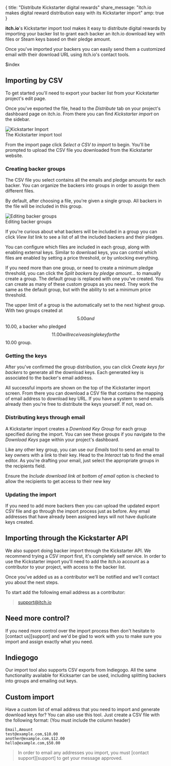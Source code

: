 {
  title: "Distribute Kickstarter digital rewards"
  share_message: "itch.io makes digital reward distribution easy with its Kickstarter import"
  amp: true
}


**itch.io**'s Kickstarter import tool makes it easy to distribute digital
rewards by importing your backer list to grant each backer an itch.io download key with
files or Steam keys based on their pledge amount.

Once you've imported your backers you can easily send them a customized email
with their download URL using itch.io's contact tools.

$index

## Importing by CSV

To get started you'll need to export your backer list from your Kickstarter
project's edit page.

Once you've exported the file, head to the *Distribute* tab on your project's
dashboard page on itch.io. From there you can find *Kickstarter import* on the
sidebar.

<div class="image_caption_wrapper">
<img class="image_holder" src="/static/images/docs/kickstarter-import.png" alt="Kickstarter Import" />
<div class="image_caption">The Kickstarter import tool</div>
</div>

From the import page click *Select a CSV to import* to begin. You'll be
prompted to upload the CSV file you downloaded from the Kickstarter website.

### Creating backer groups

The CSV file you select contains all the emails and pledge amounts for each
backer. You can organize the backers into groups in order to assign them
different files.

By default, after choosing a file, you're given a single group. All backers in
the file will be included in this group.

<div class="image_caption_wrapper">
<img class="image_holder" src="/static/images/docs/kickstarter-backer-groups.png" alt="Editing backer groups" />
<div class="image_caption">Editing backer groups</div>
</div>

If you're curious about what backers will be included in a group you can click
*View list* link to see a list of all the included backers and their pledges.

You can configure which files are included in each group, along with enabling
external keys. Similar to download keys, you can control which files are
enabled by setting a price threshold, or by unlocking everything.

If you need more than one group, or need to create a minimum pledge threshold,
you can click the *Split backers by pledge amount...* to manually create a
group. The default group is replaced with one you've created. You can create as
many of these custom groups as you need. They work the same as the default
group, but with the ability to set a minimum price threshold.

The upper limit of a group is the automatically set to the next highest group.
With two groups created at $$5.00 and $$10.00, a backer who pledged $$11.00 will
receive a single key for the $$10.00 group.

### Getting the keys

After you've confirmed the group distribution, you can click *Create keys for
backers* to generate all the download keys. Each generated key is associated to
the backer's email address.

All successful imports are shown on the top of the Kickstarter import screen.
From there you can download a CSV file that contains the mapping of email
address to download key URL. If you have a system to send emails already then
you're free to distribute the keys yourself. If not, read on.

### Distributing keys through email

A Kickstarter import creates a *Download Key Group* for each group specified
during the import. You can see these groups if you navigate to the *Download
Keys* page within your project's dashboard.

Like any other key group, you can use our *Emails* tool to send an email to key
owners with a link to their key. Head to the *Interact* tab to find the email
editor. As you're drafting your email, just select the appropriate groups in
the recipients field.

Ensure the *Include download link at bottom of email* option is checked to
allow the recipients to get access to their new key

### Updating the import

If you need to add more backers then you can upload the updated export CSV file
and go through the import process just as before. Any email addresses that have
already been assigned keys will not have duplicate keys created.

## Importing through the Kickstarter API

We also support doing backer import through the Kickstarter API. We recommend
trying a CSV import first, it's completely self service. In order to use the
Kickstarter import you'll need to add the itch.io account as a contributor to
your project, with access to the backer list.

Once you've added us as a contributor we'll be notified and we'll contact you
about the next steps.

To start add the following email address as a contributor: 

> support@itch.io

## Need more control?

If you need more control over the import process then don't hesitate to
[contact us][support] and we'd be glad to work with you to make sure you import
and assign exactly what you need.


## Indiegogo

Our import tool also supports CSV exports from Indiegogo. All the same
functionality available for Kicksarter can be used, including splitting backers
into groups and emailing out keys.

## Custom import

Have a custom list of email address that you need to import and generate
download keys for? You can also use this tool. Just create a CSV file with the
following format: (You must include the column header)

    Email,Amount
    test@example.com,$10.00
    another@example.com,$12.00
    hello@example.com,$50.00


> In order to email any addresses you import, you must [contact
> support][support] to get your message approved.
